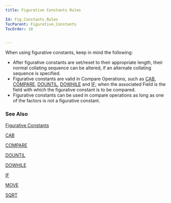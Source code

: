 ```yaml
---
title: Figurative Constants Rules

Id: Fig_Constants_Rules
TocParent: Figurative_Constants
TocOrder: 10


---
```


When using figurative constants, keep in mind the following:

- After figurative constants are set/reset to their appropriate length, their normal collating sequence can be altered, if an alternate collating sequence is specified.
- Figurative constants are valid in Compare Operations, such as [CAB](CAB.html), [COMPARE](COMPARE.html), [DOUNTIL](DOUNTIL.html), [DOWHILE](DOWHILE.html) and [IF](IF.html); when the associated Field is the field with which the figurative constant is to be compared.
- Figurative constants can be used in compare operations as long as one of the factors is not a figurative constant.



### See Also

[Figurative Constants](ecrLrfFigConstantsMain.html)

[CAB](CAB.html)

[COMPARE](COMPARE.html)

[DOUNTIL](DOUNTIL.html)

[DOWHILE](DOWHILE.html)

[IF](IF.html)

[MOVE](MOVE.html)

[SQRT](SQRT.html)


